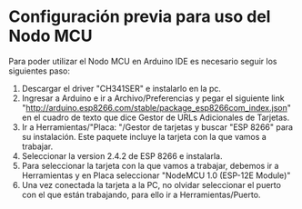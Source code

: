 # Configuración previa para uso del Nodo MCU
Para poder utilizar el Nodo MCU en Arduino IDE es necesario seguir los siguientes paso:

1. Descargar el driver "CH341SER" e instalarlo en la pc.
2. Ingresar a Arduino e ir a Archivo/Preferencias y pegar el siguiente link "http://arduino.esp8266.com/stable/package_esp8266com_index.json" en el cuadro de texto que dice Gestor de URLs Adicionales de Tarjetas.  
3. Ir a Herramientas/"Placa: "/Gestor de tarjetas y buscar "ESP 8266" para su instalación. Este paquete incluye la tarjeta con la que vamos a trabajar.
4. Seleccionar la version 2.4.2 de ESP 8266 e instalarla.
5. Para seleccionar la tarjeta con la que vamos a trabajar, debemos ir a Herramientas y en Placa seleccionar "NodeMCU 1.0 (ESP-12E Module)"
6. Una vez conectada la tarjeta a la PC, no olvidar seleccionar el puerto con el que están trabajando, para ello ir a Herramientas/Puerto.


